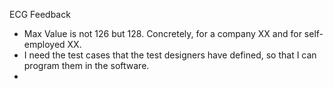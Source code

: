 ECG Feedback

* Max Value is not 126 but 128. Concretely, for a company XX and for self-employed XX.
* I need the test cases that the test designers have defined, so that I can program them in the software.
* 
